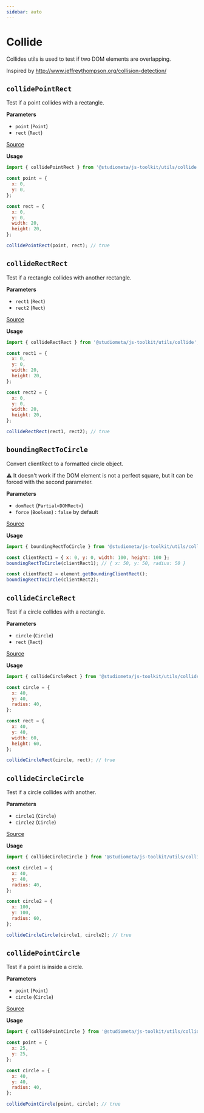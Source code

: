 ```yaml
---
sidebar: auto
---
```


# Collide

Collides utils is used to test if two DOM elements are overlapping.

Inspired by http://www.jeffreythompson.org/collision-detection/

## `collidePointRect`

Test if a point collides with a rectangle.

**Parameters**

- `point` (`Point`)
- `rect` (`Rect`)

[Source](https://github.com/studiometa/js-toolkit/blob/master/src/utils/collide/collidePointRect.js)

**Usage**

```js
import { collidePointRect } from '@studiometa/js-toolkit/utils/collide';

const point = {
  x: 0,
  y: 0,
};

const rect = {
  x: 0,
  y: 0,
  width: 20,
  height: 20,
};

collidePointRect(point, rect); // true
```

## `collideRectRect`

Test if a rectangle collides with another rectangle.

**Parameters**

- `rect1` (`Rect`)
- `rect2` (`Rect`)

[Source](https://github.com/studiometa/js-toolkit/blob/master/src/utils/collide/collideRectRect.js)

**Usage**

```js
import { collideRectRect } from '@studiometa/js-toolkit/utils/collide';

const rect1 = {
  x: 0,
  y: 0,
  width: 20,
  height: 20,
};

const rect2 = {
  x: 0,
  y: 0,
  width: 20,
  height: 20,
};

collideRectRect(rect1, rect2); // true
```

## `boundingRectToCircle`

Convert clientRect to a formatted circle object.

⚠️ It doesn't work if the DOM element is not a perfect square, but it can be forced with the second parameter.

**Parameters**

- `domRect` (`Partial<DOMRect>`)
- `force` (`Boolean`) : `false` by default

[Source](https://github.com/studiometa/js-toolkit/blob/master/src/utils/collide/boundingRectToCircle.js)

**Usage**

```js
import { boundingRectToCircle } from '@studiometa/js-toolkit/utils/collide';

const clientRect1 = { x: 0, y: 0, width: 100, height: 100 };
boundingRectToCircle(clientRect1); // { x: 50, y: 50, radius: 50 }

const clientRect2 = element.getBoundingClientRect();
boundingRectToCircle(clientRect2);
```

## `collideCircleRect`

Test if a circle collides with a rectangle.

**Parameters**

- `circle` (`Circle`)
- `rect` (`Rect`)

[Source](https://github.com/studiometa/js-toolkit/blob/master/src/utils/collide/collideCircleRect.js)

**Usage**

```js
import { collideCircleRect } from '@studiometa/js-toolkit/utils/collide';

const circle = {
  x: 40,
  y: 40,
  radius: 40,
};

const rect = {
  x: 40,
  y: 40,
  width: 60,
  height: 60,
};

collideCircleRect(circle, rect); // true
```

## `collideCircleCircle`

Test if a circle collides with another.

**Parameters**

- `circle1` (`Circle`)
- `circle2` (`Circle`)

[Source](https://github.com/studiometa/js-toolkit/blob/master/src/utils/collide/collideCircleCircle.js)

**Usage**

```js
import { collideCircleCircle } from '@studiometa/js-toolkit/utils/collide';

const circle1 = {
  x: 40,
  y: 40,
  radius: 40,
};

const circle2 = {
  x: 100,
  y: 100,
  radius: 60,
};

collideCircleCircle(circle1, circle2); // true
```

## `collidePointCircle`

Test if a point is inside a circle.

**Parameters**

- `point` (`Point`)
- `circle` (`Circle`)

[Source](https://github.com/studiometa/js-toolkit/blob/master/src/utils/collide/collidePointCircle.js)

**Usage**

```js
import { collidePointCircle } from '@studiometa/js-toolkit/utils/collide';

const point = {
  x: 25,
  y: 25,
};

const circle = {
  x: 40,
  y: 40,
  radius: 40,
};

collidePointCircle(point, circle); // true
```

